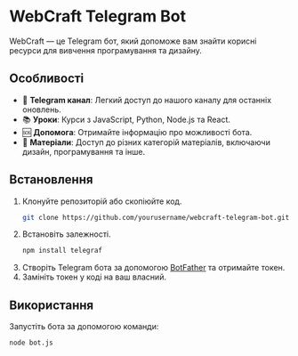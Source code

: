 # WebCraft Telegram Bot

WebCraft — це Telegram бот, який допоможе вам знайти корисні ресурси для вивчення програмування та дизайну.

## Особливості

- 📢 **Telegram канал**: Легкий доступ до нашого каналу для останніх оновлень.
- 📚 **Уроки**: Курси з JavaScript, Python, Node.js та React.
- 🆘 **Допомога**: Отримайте інформацію про можливості бота.
- 📂 **Матеріали**: Доступ до різних категорій матеріалів, включаючи дизайн, програмування та інше.

## Встановлення

1. Клонуйте репозиторій або скопіюйте код.
    ```bash
    git clone https://github.com/yourusername/webcraft-telegram-bot.git
    ```
2. Встановіть залежності.
    ```bash
    npm install telegraf
    ```
3. Створіть Telegram бота за допомогою [BotFather](https://t.me/botfather) та отримайте токен.
4. Замініть токен у коді на ваш власний.

## Використання

Запустіть бота за допомогою команди:
```bash
node bot.js
```